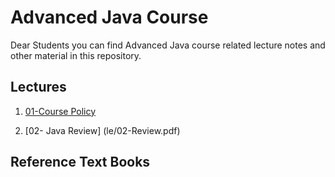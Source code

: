 # Advanced Java Course
Dear Students you can find Advanced Java course related lecture notes and other material in this repository.

## Lectures
 
1. [01-Course Policy](le/01cp.pdf)

2. [02- Java Review] (le/02-Review.pdf)

## Reference Text Books